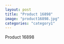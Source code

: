 ```yaml
---
layout: post
title: "Product 16898"
image: "product16898.jpg"
categories: "category1"
---
```

Product 16898
